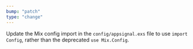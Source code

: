 ```yaml
---
bump: "patch"
type: "change"
---
```


Update the Mix config import in the `config/appsignal.exs` file to use `import Config`, rather than the deprecated `use Mix.Config`.
